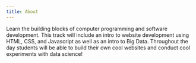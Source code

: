 ```yaml
---
title: About
---
```

Learn the building blocks of computer programming and software development. This track will include an intro to website development using HTML, CSS, and Javascript as well as an intro to Big Data. Throughout the day students will be able to build their own cool websites and conduct cool experiments with data science!
